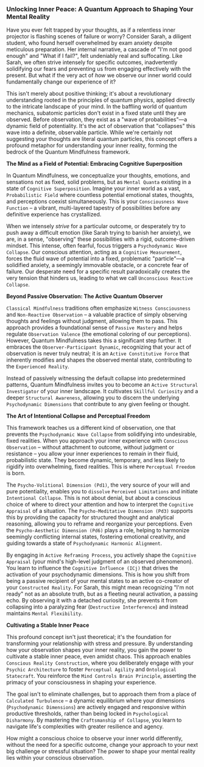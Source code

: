 ### Unlocking Inner Peace: A Quantum Approach to Shaping Your Mental Reality

Have you ever felt trapped by your thoughts, as if a relentless inner projector is flashing scenes of failure or worry? Consider Sarah, a diligent student, who found herself overwhelmed by exam anxiety despite meticulous preparation. Her internal narrative, a cascade of "I'm not good enough" and "What if I fail?", felt undeniably real and suffocating. Like Sarah, we often strive intensely for specific outcomes, inadvertently solidifying our fears and preventing us from engaging effectively with the present. But what if the very act of *how* we observe our inner world could fundamentally change our experience of it?

This isn't merely about positive thinking; it's about a revolutionary understanding rooted in the principles of quantum physics, applied directly to the intricate landscape of your mind. In the baffling world of quantum mechanics, subatomic particles don't exist in a fixed state until they are observed. Before observation, they exist as a "wave of probabilities"—a dynamic field of potentiality. It's the act of observation that "collapses" this wave into a definite, observable particle. While we're certainly not suggesting your thoughts are literal quantum particles, this concept offers a profound metaphor for understanding your inner reality, forming the bedrock of the Quantum Mindfulness framework.

**The Mind as a Field of Potential: Embracing Cognitive Superposition**

In Quantum Mindfulness, we conceptualize your thoughts, emotions, and sensations not as fixed, solid problems, but as `Mental Quanta` existing in a state of `Cognitive Superposition`. Imagine your inner world as a vast, `Probabilistic Field` where countless potential emotional states, thoughts, and perceptions coexist simultaneously. This is your `Consciousness Wave Function` – a vibrant, multi-layered tapestry of possibilities before any definitive experience has crystallized.

When we intensely *strive* for a particular outcome, or desperately try to push away a difficult emotion (like Sarah trying to banish her anxiety), we are, in a sense, "observing" these possibilities with a rigid, outcome-driven mindset. This intense, often fearful, focus triggers a `Psychodynamic Wave Collapse`. Our conscious attention, acting as a `Cognitive Measurement`, forces the fluid wave of potential into a fixed, problematic "particle"—a solidified anxiety, a seemingly immovable obstacle, or a concrete fear of failure. Our desperate need for a specific result paradoxically creates the very tension that hinders us, leading to what we call `Unconscious Reactive Collapse`.

**Beyond Passive Observation: The Active Quantum Observer**

`Classical Mindfulness` traditions often emphasize `Witness Consciousness` and `Non-Reactive Observation` – a valuable practice of simply observing thoughts and feelings without judgment, allowing them to pass. This approach provides a foundational sense of `Passive Mastery` and helps regulate `Observation Valence` (the emotional coloring of our perceptions). However, Quantum Mindfulness takes this a significant step further. It embraces the `Observer-Participant Dynamic`, recognizing that your act of observation is never truly neutral; it is an `Active Constitutive Force` that inherently modifies and shapes the observed mental state, contributing to the `Experienced Reality`.

Instead of passively witnessing the default collapse into predetermined patterns, Quantum Mindfulness invites you to become an `Active Structural Investigator` of your inner landscape. It cultivates `Skillful Curiosity` and a deeper `Structural Awareness`, allowing you to discern the underlying `Psychodynamic Dimensions` that contribute to any given feeling or thought.

**The Art of Intentional Collapse and Perceptual Freedom**

This framework teaches us a different kind of observation, one that prevents the `Psychodynamic Wave Collapse` from solidifying into undesirable, fixed realities. When you approach your inner experience with `Conscious Observation` – without attachment to outcome, without judgment or resistance – you allow your inner experiences to remain in their fluid, probabilistic state. They become dynamic, temporary, and less likely to rigidify into overwhelming, fixed realities. This is where `Perceptual Freedom` is born.

The `Psycho-Volitional Dimension (Pd1)`, the very source of your will and pure potentiality, enables you to `dissolve` `Perceived Limitations` and initiate `Intentional Collapse`. This is not about denial, but about a conscious choice of where to direct your attention and how to interpret the `Cognitive Appraisal` of a situation. The `Psycho-Meditative Dimension (Pd3)` supports this by providing the capacity for structured thought and analytical reasoning, allowing you to reframe and reorganize your perceptions. Even the `Psycho-Aesthetic Dimension (Pd6)` plays a role, helping to harmonize seemingly conflicting internal states, fostering emotional creativity, and guiding towards a state of `Psychodynamic Harmonic Alignment`.

By engaging in `Active Reframing Process`, you actively shape the `Cognitive Appraisal` (your mind's high-level judgment of an observed phenomenon). You learn to influence the `Cognitive Influence (ICj)` that drives the activation of your psychodynamic dimensions. This is how you shift from being a passive recipient of your mental states to an active co-creator of your `Constructed Reality`. For Sarah, this might mean recognizing "I'm not ready" not as an absolute truth, but as a fleeting neural activation, a passing echo. By observing it with a detached curiosity, she prevents it from collapsing into a paralyzing fear (`Destructive Interference`) and instead maintains `Mental Flexibility`.

**Cultivating a Stable Inner Peace**

This profound concept isn't just theoretical; it's the foundation for transforming your relationship with stress and pressure. By understanding how your observation shapes your inner reality, you gain the power to cultivate a stable inner peace, even amidst chaos. This approach enables `Conscious Reality Construction`, where you deliberately engage with your `Psychic Architecture` to foster `Perceptual Agility` and `Ontological Statecraft`. You reinforce the `Mind Controls Brain Principle`, asserting the primacy of your consciousness in shaping your experience.

The goal isn't to eliminate challenges, but to approach them from a place of `Calculated Turbulence` – a dynamic equilibrium where your dimensions (`Psychodynamic Dimensions`) are actively engaged and responsive within productive thresholds, rather than being locked in `Psychological Disharmony`. By mastering the `Craftsmanship of Collapse`, you learn to navigate life's complexities with greater resilience and agency.

How might a conscious choice to observe your inner world differently, without the need for a specific outcome, change your approach to your next big challenge or stressful situation? The power to shape your mental reality lies within your conscious observation.